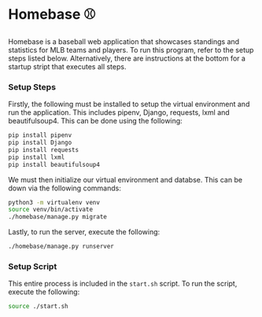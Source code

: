 # Homebase :baseball:

Homebase is a baseball web application that showcases standings and statistics for MLB teams and players. To run this program, refer to the setup steps listed below. Alternatively, there are instructions at the bottom for a startup stript that executes all steps.

### Setup Steps

Firstly, the following must be installed to setup the virtual environment and run the application. This includes pipenv, Django, requests, lxml and beautifulsoup4. This can be done using the following:
```bash
pip install pipenv
pip install Django
pip install requests
pip install lxml
pip install beautifulsoup4
```
We must then initialize our virtual environment and databse. This can be down via the following commands:
```bash
python3 -m virtualenv venv
source venv/bin/activate
./homebase/manage.py migrate
```

Lastly, to run the server, execute the following:
```bash
./homebase/manage.py runserver
```

### Setup Script
This entire process is included in the `start.sh` script. To run the script, execute the following:
```bash
source ./start.sh
```
